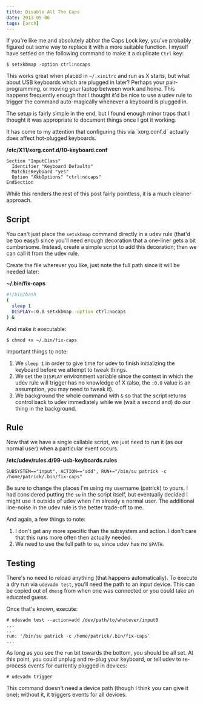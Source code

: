 ```yaml
---
title: Disable All The Caps
date: 2013-05-06
tags: [arch]
---
```


If you're like me and absolutely abhor the Caps Lock key, you've 
probably figured out some way to replace it with a more suitable 
function. I myself have settled on the following command to make it a 
duplicate `Ctrl` key:

```
$ setxkbmap -option ctrl:nocaps
```

This works great when placed in `~/.xinitrc` and run as X starts, but 
what about USB keyboards which are plugged in later? Perhaps your 
pair-programming, or moving your laptop between work and home. This 
happens frequently enough that I thought it'd be nice to use a udev rule 
to trigger the command auto-magically whenever a keyboard is plugged in.

The setup is fairly simple in the end, but I found enough minor traps 
that I thought it was appropriate to document things once I got it 
working.

<div class="well">
It has come to my attention that configuring this via `xorg.conf.d` 
actually does affect hot-plugged keyboards.

**/etc/X11/xorg.conf.d/10-keyboard.conf**

```
Section "InputClass"
  Identifier "Keyboard Defaults"
  MatchIsKeyboard "yes"
  Option "XkbOptions" "ctrl:nocaps"
EndSection
```

While this renders the rest of this post fairly pointless, it is a much 
cleaner approach.
</div>

## Script

You can't just place the `setxkbmap` command directly in a udev rule 
(that'd be too easy!) since you'll need enough decoration that a 
one-liner gets a bit cumbersome. Instead, create a simple script to add 
this decoration; then we can call it from the udev rule.

Create the file wherever you like, just note the full path since it will 
be needed later:

**~/.bin/fix-caps**

```bash 
#!/bin/bash
(
  sleep 1
  DISPLAY=:0.0 setxkbmap -option ctrl:nocaps
) &
```

And make it executable:

```
$ chmod +x ~/.bin/fix-caps
```

Important things to note:

1. We `sleep 1` in order to give time for udev to finish initializing 
   the keyboard before we attempt to tweak things.
2. We set the `DISPLAY` environment variable since the context in which 
   the udev rule will trigger has no knowledge of X (also, the `:0.0` 
   value is an assumption, you may need to tweak it).
3. We background the whole command with `&` so that the script returns 
   control back to udev immediately while we (wait a second and) do our 
   thing in the background.

## Rule

Now that we have a single callable script, we just need to run it (as 
our normal user) when a particular event occurs.

**/etc/udev/rules.d/99-usb-keyboards.rules**

```
SUBSYSTEM=="input", ACTION=="add", RUN+="/bin/su patrick -c /home/patrick/.bin/fix-caps"
```

Be sure to change the places I'm using my username (patrick) to yours. I 
had considered putting the `su` in the script itself, but eventually 
decided I might use it outside of udev when I'm already a normal user. 
The additional line-noise in the udev rule is the better trade-off to 
me.

And again, a few things to note:

1. I don't get any more specific than the subsystem and action. I don't 
   care that this runs more often then actually needed.
2. We need to use the full path to `su`, since udev has no `$PATH`.

## Testing

There's no need to reload anything (that happens automatically). To 
execute a dry run via `udevadm test`, you'll need the path to an input 
device. This can be copied out of `dmesg` from when one was connected or 
you could take an educated guess.

Once that's known, execute:

```
# udevadm test --action=add /dev/path/to/whatever/input0
...
...
run: '/bin/su patrick -c /home/patrick/.bin/fix-caps'
...
```

As long as you see the `run` bit towards the bottom, you should be all 
set. At this point, you could unplug and re-plug your keyboard, or tell 
udev to re-process events for currently plugged in devices:

```
# udevadm trigger
```

This command doesn't need a device path (though I think you can give it 
one); without it, it triggers events for all devices.
